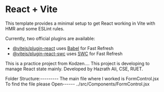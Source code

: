 # React + Vite

This template provides a minimal setup to get React working in Vite with HMR and some ESLint rules.

Currently, two official plugins are available:

- [@vitejs/plugin-react](https://github.com/vitejs/vite-plugin-react/blob/main/packages/plugin-react/README.md) uses [Babel](https://babeljs.io/) for Fast Refresh
- [@vitejs/plugin-react-swc](https://github.com/vitejs/vite-plugin-react-swc) uses [SWC](https://swc.rs/) for Fast Refresh

This is a practice project from Kodzen....
This project is developing to manage React state mainly.
Developed by Hazrath Ali, CSE, RUET.

Folder Structure:---------
The main file where I worked is FormControl.jsx
To find the file please Open------
../src/Components/FormControl.jsx
